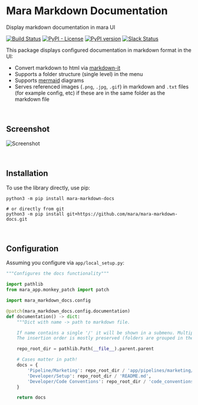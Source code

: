 # Mara Markdown Documentation

Display markdown documentation in mara UI

[![Build Status](https://travis-ci.org/jankatins/mara-markdown-docs.svg?branch=master)](https://travis-ci.org/jankatins/mara-markdown-docs)
[![PyPI - License](https://img.shields.io/pypi/l/mara-markdown-docs.svg)](https://github.com/jankatins/mara-markdown-docs/blob/master/LICENSE)
[![PyPI version](https://badge.fury.io/py/mara-markdown-docs.svg)](https://badge.fury.io/py/mara-markdown-docs)
[![Slack Status](https://img.shields.io/badge/slack-join_chat-white.svg?logo=slack&style=social)](https://communityinviter.com/apps/mara-users/public-invite)


This package displays configured documentation in markdown format in the UI:

- Convert markdown to html via [markdown-it](https://github.com/markdown-it/markdown-it)
- Supports a folder structure (single level) in the menu
- Supports [mermaid](https://mermaid-js.github.io/mermaid/#/) diagrams
- Serves referenced images (`.png`, `.jpg`, `.gif`) in markdown and `.txt` files (for example config, etc) 
  if these are in the same folder as the markdown file

&nbsp;

## Screenshot

![Screenshot](mara-markdown-docs_800px.png) 

&nbsp;

## Installation

To use the library directly, use pip:

```
python3 -m pip install mara-markdown-docs

# or directly from git
python3 -m pip install git+https://github.com/mara/mara-markdown-docs.git
```

&nbsp;

## Configuration

Assuming you configure via `app/local_setup.py`:

```python
"""Configures the docs functionality"""

import pathlib
from mara_app.monkey_patch import patch

import mara_markdown_docs.config

@patch(mara_markdown_docs.config.documentation)
def documentation() -> dict:
    """Dict with name -> path to markdown file.

    If name contains a single '/' it will be shown in a submenu. Multiple '/' are not allowed.
    The insertion order is mostly preserved (folders are grouped in the menu)."""

    repo_root_dir = pathlib.Path(__file__).parent.parent

    # Cases matter in path!
    docs = {
        'Pipeline/Marketing': repo_root_dir / 'app/pipelines/marketing/README.md',
        'Developer/Setup': repo_root_dir / 'README.md',
        'Developer/Code Conventions': repo_root_dir / 'code_conventions.md',
    }

    return docs
```
